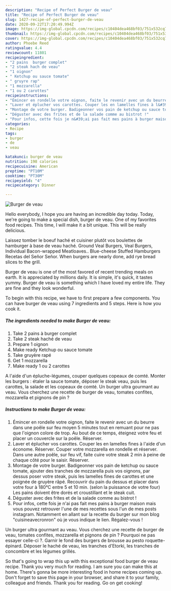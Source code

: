 ```yaml
---
description: "Recipe of Perfect Burger de veau"
title: "Recipe of Perfect Burger de veau"
slug: 1427-recipe-of-perfect-burger-de-veau
date: 2020-09-22T17:20:49.994Z
image: https://img-global.cpcdn.com/recipes/c10404dea468bf03/751x532cq70/burger-de-veau-photo-principale-de-la-recette.jpg
thumbnail: https://img-global.cpcdn.com/recipes/c10404dea468bf03/751x532cq70/burger-de-veau-photo-principale-de-la-recette.jpg
cover: https://img-global.cpcdn.com/recipes/c10404dea468bf03/751x532cq70/burger-de-veau-photo-principale-de-la-recette.jpg
author: Phoebe Reed
ratingvalue: 4.4
reviewcount: 11801
recipeingredient:
- "2 pains  burger complet"
- "2 steak hach de veau"
- "1 oignon"
- " Ketchup ou sauce tomate"
- " gruyre rap"
- "1 mozzarella"
- "1 ou 2 carottes"
recipeinstructions:
- "Émincer en rondelle votre oignon, faite le revenir avec un du beurre dans une poêle sur feu moyen 5 minutes tout en remuant pour ne pas que l&#39;oignon colore de trop. Au bout de ce temps, éteignez votre feu et placer un couvercle sur la poêle. Réserver."
- "Laver et éplucher vos carottes. Couper les en lamelles fines à l&#39;aide d&#39;un économe. Réserver. Couper votre mozzarella en rondelle et réserver. Dans une autre poêle, sur feu vif, faite cuire votre steak 2 min à peine de chaque côté pour le saisir. Réserver."
- "Montage de votre burger. Badigeonner vos pain de ketchup ou sauce tomate, ajouter des tranches de mozzarella puis vos oignons, par dessus poser votre steak, puis les lamelles fines de carottes et une poignée de gruyère râpé. Recouvrir du pain du dessus et placer dans votre four à 180°C entre 5 et 10 min. (selon la puissance de votre four) Les pains doivent être dorés et croustillant et le steak cuit."
- "Déguster avec des frites et de la salade comme au bistrot !"
- "Pour infos, cette fois je n&#39;ai pas fait mes pains à burger maison mais vous pouvez retrouver l&#39;une de mes recettes sous l&#39;un de mes posts instagram. Notamment en allant sur la recette du burger sur mon blog &#34;cuisineavecronron&#34; où je vous indique le lien. Régalez-vous !"
categories:
- Recipe
tags:
- burger
- de
- veau

katakunci: burger de veau 
nutrition: 198 calories
recipecuisine: American
preptime: "PT10M"
cooktime: "PT30M"
recipeyield: "4"
recipecategory: Dinner

---
```



![Burger de veau](https://img-global.cpcdn.com/recipes/c10404dea468bf03/751x532cq70/burger-de-veau-photo-principale-de-la-recette.jpg)

Hello everybody, I hope you are having an incredible day today. Today, we're going to make a special dish, burger de veau. One of my favorites food recipes. This time, I will make it a bit unique. This will be really delicious.

Laissez tomber le boeuf haché et cuisiner plutôt vos boulettes de hamburger à base de veau haché. Ground Veal Burgers, Veal Burgers, Individual Bacon-wrapped Meatloaves.. Blue-cheese Stuffed Hamburgers Recetas del Señor Señor. When burgers are nearly done, add rye bread slices to the grill.

Burger de veau is one of the most favored of recent trending meals on earth. It is appreciated by millions daily. It is simple, it's quick, it tastes yummy. Burger de veau is something which I have loved my entire life. They are fine and they look wonderful.


To begin with this recipe, we have to first prepare a few components. You can have burger de veau using 7 ingredients and 5 steps. Here is how you cook it.

<!--inarticleads1-->

##### The ingredients needed to make Burger de veau:

1. Take 2 pains à burger complet
1. Take 2 steak haché de veau
1. Prepare 1 oignon
1. Make ready  Ketchup ou sauce tomate
1. Take  gruyère rapé
1. Get 1 mozzarella
1. Make ready 1 ou 2 carottes


A l&#39;aide d&#39;un épluche-légumes, couper quelques copeaux de comté. Monter les burgers : étaler la sauce tomate, déposer le steak veau, puis les carottes, la salade et les copeaux de comté. Un burger ultra gourmant au veau. Vous cherchez une recette de burger de veau, tomates confites, mozzarella et pignons de pin ? 

<!--inarticleads2-->

##### Instructions to make Burger de veau:

1. Émincer en rondelle votre oignon, faite le revenir avec un du beurre dans une poêle sur feu moyen 5 minutes tout en remuant pour ne pas que l&#39;oignon colore de trop. Au bout de ce temps, éteignez votre feu et placer un couvercle sur la poêle. Réserver.
1. Laver et éplucher vos carottes. Couper les en lamelles fines à l&#39;aide d&#39;un économe. Réserver. Couper votre mozzarella en rondelle et réserver. Dans une autre poêle, sur feu vif, faite cuire votre steak 2 min à peine de chaque côté pour le saisir. Réserver.
1. Montage de votre burger. Badigeonner vos pain de ketchup ou sauce tomate, ajouter des tranches de mozzarella puis vos oignons, par dessus poser votre steak, puis les lamelles fines de carottes et une poignée de gruyère râpé. Recouvrir du pain du dessus et placer dans votre four à 180°C entre 5 et 10 min. (selon la puissance de votre four) Les pains doivent être dorés et croustillant et le steak cuit.
1. Déguster avec des frites et de la salade comme au bistrot !
1. Pour infos, cette fois je n&#39;ai pas fait mes pains à burger maison mais vous pouvez retrouver l&#39;une de mes recettes sous l&#39;un de mes posts instagram. Notamment en allant sur la recette du burger sur mon blog &#34;cuisineavecronron&#34; où je vous indique le lien. Régalez-vous !


Un burger ultra gourmant au veau. Vous cherchez une recette de burger de veau, tomates confites, mozzarella et pignons de pin ? Pourquoi ne pas essayer celle-ci ?. Garnir le fond des burgers de brousse au pesto roquette-épinard. Déposer le haché de veau, les tranches d&#39;Etorki, les tranches de concombre et les légumes grillés. 

So that's going to wrap this up with this exceptional food burger de veau recipe. Thank you very much for reading. I am sure you can make this at home. There's gonna be more interesting food in home recipes coming up. Don't forget to save this page in your browser, and share it to your family, colleague and friends. Thank you for reading. Go on get cooking!
